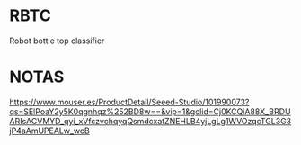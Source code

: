 # RBTC
Robot bottle top classifier


# NOTAS

https://www.mouser.es/ProductDetail/Seeed-Studio/101990073?qs=SElPoaY2y5K0qgnhqz%252BD8w==&vip=1&gclid=Cj0KCQiA88X_BRDUARIsACVMYD_qyi_xVfczvchqyqQsmdcxatZNEHLB4yjLgLg1WVOzqcTGL3G3jP4aAmUPEALw_wcB

